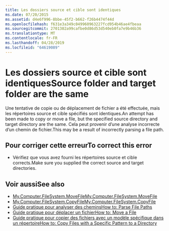 ```yaml
---
title: Les dossiers source et cible sont identiques
ms.date: 07/20/2015
ms.assetid: d4e6f996-8bbe-45f2-b662-f26b4474f44d
ms.openlocfilehash: f631e3a349c049960963227fcd954b46ae4fbeaa
ms.sourcegitcommit: 2701302a99cafbe0d86d53d540eb0fa7e9b46b36
ms.translationtype: MT
ms.contentlocale: fr-FR
ms.lasthandoff: 04/28/2019
ms.locfileid: "64619089"
---
```

# <a name="source-folder-and-target-folder-are-the-same"></a><span data-ttu-id="92b65-102">Les dossiers source et cible sont identiques</span><span class="sxs-lookup"><span data-stu-id="92b65-102">Source folder and target folder are the same</span></span>
<span data-ttu-id="92b65-103">Une tentative de copie ou de déplacement de fichier a été effectuée, mais les répertoires source et cible spécifiés sont identiques.</span><span class="sxs-lookup"><span data-stu-id="92b65-103">An attempt has been made to copy or move a file, but the specified source directory and target directory are the same.</span></span> <span data-ttu-id="92b65-104">Cela peut provenir d’une analyse incorrecte d’un chemin de fichier.</span><span class="sxs-lookup"><span data-stu-id="92b65-104">This may be a result of incorrectly parsing a file path.</span></span>  
  
## <a name="to-correct-this-error"></a><span data-ttu-id="92b65-105">Pour corriger cette erreur</span><span class="sxs-lookup"><span data-stu-id="92b65-105">To correct this error</span></span>  
  
- <span data-ttu-id="92b65-106">Vérifiez que vous avez fourni les répertoires source et cible corrects.</span><span class="sxs-lookup"><span data-stu-id="92b65-106">Make sure you supplied the correct source and target directories.</span></span>  
  
## <a name="see-also"></a><span data-ttu-id="92b65-107">Voir aussi</span><span class="sxs-lookup"><span data-stu-id="92b65-107">See also</span></span>

- [<span data-ttu-id="92b65-108">My.Computer.FileSystem.MoveFile</span><span class="sxs-lookup"><span data-stu-id="92b65-108">My.Computer.FileSystem.MoveFile</span></span>](xref:Microsoft.VisualBasic.FileIO.FileSystem.MoveFile%2A)
- [<span data-ttu-id="92b65-109">My.Computer.FileSystem.CopyFile</span><span class="sxs-lookup"><span data-stu-id="92b65-109">My.Computer.FileSystem.CopyFile</span></span>](xref:Microsoft.VisualBasic.FileIO.FileSystem.CopyFile%2A)
- [<span data-ttu-id="92b65-110">Guide pratique pour analyser des chemins</span><span class="sxs-lookup"><span data-stu-id="92b65-110">How to: Parse File Paths</span></span>](../../visual-basic/developing-apps/programming/drives-directories-files/how-to-parse-file-paths.md)
- [<span data-ttu-id="92b65-111">Guide pratique pour déplacer un fichier</span><span class="sxs-lookup"><span data-stu-id="92b65-111">How to: Move a File</span></span>](../../visual-basic/developing-apps/programming/drives-directories-files/how-to-move-a-file.md)
- [<span data-ttu-id="92b65-112">Guide pratique pour copier des fichiers avec un modèle spécifique dans un répertoire</span><span class="sxs-lookup"><span data-stu-id="92b65-112">How to: Copy Files with a Specific Pattern to a Directory</span></span>](../../visual-basic/developing-apps/programming/drives-directories-files/how-to-copy-files-with-a-specific-pattern-to-a-directory.md)
